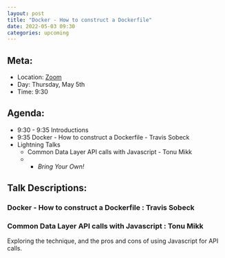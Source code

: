 ```yaml
---
layout: post
title: "Docker - How to construct a Dockerfile"
date: 2022-05-03 09:30
categories: upcoming
---
```


## Meta:

- Location: [Zoom](https://z.umn.edu/cpmstream)
- Day: Thursday, May 5th
- Time: 9:30

## Agenda:

- 9:30 - 9:35 Introductions
- 9:35 Docker - How to construct a Dockerfile - Travis Sobeck
- Lightning Talks
  - Common Data Layer API calls with Javascript - Tonu Mikk 
  -   - _Bring Your Own!_

## Talk Descriptions:

### Docker - How to construct a Dockerfile : Travis Sobeck


### Common Data Layer API calls with Javascript : Tonu Mikk

Exploring the technique, and the pros and cons of using Javascript for API calls.

